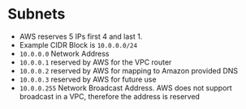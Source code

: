 # Subnets

- AWS reserves 5 IPs first 4 and last 1.
- Example CIDR Block is `10.0.0.0/24`
- `10.0.0.0` Network Address
- `10.0.0.1` reserved by AWS for the VPC router
- `10.0.0.2` reserved by AWS for mapping to Amazon provided DNS
- `10.0.0.3` reserved by AWS for future use
- `10.0.0.255` Network Broadcast Address. AWS does not support broadcast in a VPC,
therefore the address is reserved